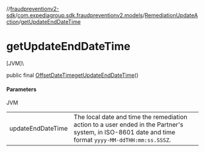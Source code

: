//[fraudpreventionv2-sdk](../../../index.md)/[com.expediagroup.sdk.fraudpreventionv2.models](../index.md)/[RemediationUpdateAction](index.md)/[getUpdateEndDateTime](get-update-end-date-time.md)

# getUpdateEndDateTime

[JVM]\

public final [OffsetDateTime](https://docs.oracle.com/javase/8/docs/api/java/time/OffsetDateTime.html)[getUpdateEndDateTime](get-update-end-date-time.md)()

#### Parameters

JVM

| | |
|---|---|
| updateEndDateTime | The local date and time the remediation action to a user ended in the Partner's system, in ISO-8601 date and time format `yyyy-MM-ddTHH:mm:ss.SSSZ`. |
